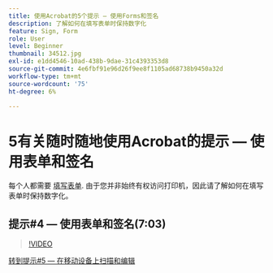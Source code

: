 ```yaml
---
title: 使用Acrobat的5个提示 — 使用Forms和签名
description: 了解如何在填写表单时保持数字化
feature: Sign, Form
role: User
level: Beginner
thumbnail: 34512.jpg
exl-id: e1dd4546-10ad-438b-9dae-31c4393353d8
source-git-commit: 4e6fbf91e96d26f9ee8f1105ad68738b9450a32d
workflow-type: tm+mt
source-wordcount: '75'
ht-degree: 6%

---
```


# 5有关随时随地使用Acrobat的提示 — 使用表单和签名

每个人都需要 [填写表单](https://www.adobe.com/acrobat/online/sign-pdf.html). 由于您并非始终有权访问打印机，因此请了解如何在填写表单时保持数字化。

## 提示#4 — 使用表单和签名(7:03)

>[!VIDEO](https://video.tv.adobe.com/v/34512?quality=12&learn=on&hidetitle=true)

[转到提示#5 — 在移动设备上扫描和编辑](scan-and-edit-on-mobile.md)